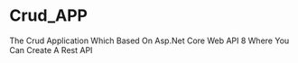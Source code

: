 # Crud_APP
The Crud Application Which Based On Asp.Net Core Web API 8 Where You Can Create A Rest API   
